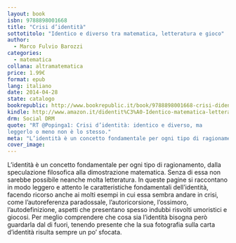 ```yaml
---
layout: book
isbn: 9788898001668
title: "Crisi d’identità"
sottotitolo: "Identico e diverso tra matematica, letteratura e gioco"
author:
  - Marco Fulvio Barozzi
categories:
  - matematica
collana: altramatematica
price: 1.99€
format: epub
lang: italiano
date: 2014-04-28
state: catalogo
bookrepublic: http://www.bookrepublic.it/book/9788898001668-crisi-didentita-identico-e-diverso-tra-matematica-letteratura-e-gioco/
kindle: http://www.amazon.it/didentit%C3%A0-Identico-matematica-letteratura-Altramatematica-ebook/dp/B00JAJ935U/
drm: Social DRM
quote: "RT @Popinga1: Crisi d’identità: identico e diverso, ma
leggerlo o meno non è lo stesso."
meta: "L’identità è un concetto fondamentale per ogni tipo di ragionamento, dalla speculazione filosofica alla dimostrazione matematica. Senza di essa non sarebbe possibile neanche molta letteratura."
cover_image:
---
```

L’identità è un concetto fondamentale per ogni tipo di ragionamento, dalla speculazione filosofica alla dimostrazione matematica. Senza di essa non sarebbe possibile neanche molta letteratura. In queste pagine si raccontano in modo leggero e attento le caratteristiche fondamentali dell’identità, facendo ricorso anche ai molti esempi in cui essa sembra andare in crisi, come l’autoreferenza paradossale, l’autoricorsione, l’ossimoro, l’autodefinizione, aspetti che presentano spesso indubbi risvolti umoristici e giocosi. Per meglio comprendere che cosa sia l’identità bisogna però guardarla dal di fuori, tenendo presente che la sua fotografia sulla carta d’identità risulta sempre un po’ sfocata.

